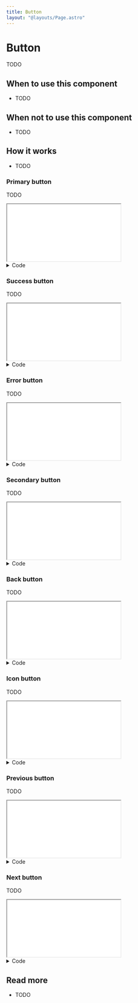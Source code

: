 ```yaml
---
title: Button
layout: "@layouts/Page.astro"
---
```


# Button

<p class="lead">TODO</p>

## When to use this component

- TODO

## When not to use this component

- TODO

## How it works

- TODO

### Primary button

TODO

<iframe src="/style/en/examples/button/primary"></iframe>

<details>
<summary>Code</summary>

<div>

```html
<button class="kth-button primary">
  <span>Primary Button</span>
</button>
```

```scss
@use "@kth/style/scss/components/button.scss";
```

</div>
</details>

### Success button

TODO

<iframe src="/style/en/examples/button/success"></iframe>

<details>
<summary>Code</summary>

<div>

```html
<button class="kth-button success">
  <span>Success Button</span>
</button>
```

```scss
@use "@kth/style/scss/components/button.scss";
```

</div>
</details>

### Error button

TODO

<iframe src="/style/en/examples/button/error"></iframe>

<details>
<summary>Code</summary>

<div>

```html
<button class="kth-button error">
  <span>Error Button</span>
</button>
```

```scss
@use "@kth/style/scss/components/button.scss";
```

</div>
</details>

### Secondary button

TODO

<iframe src="/style/en/examples/button/secondary"></iframe>

<details>
<summary>Code</summary>

<div>

```html
<button class="kth-button secondary">
  <span>Secondary Button</span>
</button>
```

```scss
@use "@kth/style/scss/components/button.scss";
```

</div>
</details>

### Back button

TODO

<iframe src="/style/en/examples/button/back"></iframe>

<details>
<summary>Code</summary>

<div>

```html
<button class="kth-button back">
  <span>Back Button</span>
</button>
```

```scss
@use "@kth/style/scss/components/button.scss";
```

</div>
</details>

### Icon button

TODO

<iframe src="/style/en/examples/button/icon"></iframe>

<details>
<summary>Code</summary>

<div>

```html
<button class="kth-icon-button close">
  <span class="kth-visually-hidden">{"close"}</span>
</button>
```

```scss
@use "@kth/style/scss/components/button.scss";
```

</div>
</details>

### Previous button

TODO

<iframe src="/style/en/examples/button/previous"></iframe>

<details>
<summary>Code</summary>

<div>

```html
<button class="kth-button previous">
  <span>Previous Button</span>
</button>
```

```scss
@use "@kth/style/scss/components/button.scss";
```

</div>
</details>

### Next button

TODO

<iframe src="/style/en/examples/button/next"></iframe>

<details>
<summary>Code</summary>

<div>

```html
<button class="kth-button next">
  <span>Next Button</span>
</button>
```

```scss
@use "@kth/style/scss/components/button.scss";
```

</div>
</details>

## Read more

- TODO
